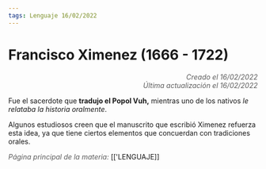 ```yaml
---
tags: Lenguaje 16/02/2022
---
```


# Francisco Ximenez (1666 - 1722)
<div style="text-align: right; opacity: 0.7; font-style: italic;">Creado el 16/02/2022</div>
<div style="text-align: right; opacity: 0.7; font-style: italic;">Última actualización el 16/02/2022</div>

Fue el sacerdote que **tradujo el Popol Vuh,** mientras uno de los nativos *le relataba la historia oralmente*.

Algunos estudiosos creen que el manuscrito que escribió Ximenez refuerza esta idea, ya que tiene ciertos elementos que concuerdan con tradiciones orales.

<span style="opacity: 0.7; font-style: italic;">Página principal de la materia:</span> [['LENGUAJE]]